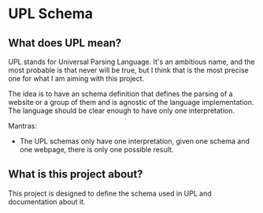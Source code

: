 # UPL Schema

## What does UPL mean?
UPL stands for Universal Parsing Language. It's an ambitious name, and the most probable is that never will be true, but I think that is the most precise one for what I am aiming with this project. 

The idea is to have an schema definition that defines the parsing of a website or a group of them and is agnostic of the language implementation. The language should be clear enough to have only one interpretation.

Mantras:
* The UPL schemas only have one interpretation, given one schema and one webpage, there is only one possible result.

## What is this project about?
This project is designed to define the schema used in UPL and documentation about it.
